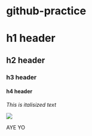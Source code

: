 # github-practice
# h1 header 
## h2 header
### h3 header
#### h4 header

_This is italisized text_

![](http://cdn.cnn.com/cnnnext/dam/assets/210715140819-05-modernist-pizza-travel-restricted.jpg)

AYE YO
